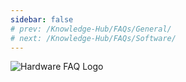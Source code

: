 ```yaml
---
sidebar: false
# prev: /Knowledge-Hub/FAQs/General/
# next: /Knowledge-Hub/FAQs/Software/
---
```


![Hardware FAQ Logo](/assets/images/faq/hardware/hardware-faq.svg)

<faq default-opened>
<template #question>
1. Can we develop our own Applications in RAK’s LoRaWAN modules?
</template>
<template #answer>

Yes, with the newly released **RAK RUI API**, it is now possible to connect specific sensors in your device. You will be able to customize your own firmware for your specific needs whether be a project or even as a hobby. Check out this [Guide](https://doc.rakwireless.com/developer-tools/developer-tools/getting-started) for more information about RAK RUI API. You can also check out this sample [Firmware Customizing](https://doc.rakwireless.com/rak7204-lora-environmental-sensor/firmware-customizing) guide on how to upload your firmware to your device.

</template>
</faq>

<faq>
<template #question>
2. What are the external interfaces in RAK5205 Wistrio LPWAN Tracker? What are the frequency bands that it supports?and how many GPIOs are there?
</template>
<template #answer>

The RAK5205 LPWAN Tracker board is built on the Semtech SX1276 chip, with the STM32L1 MCU at its core. It supports **I2C, GPIOs, UART and ADC interfaces**. The board supports all LoRaWAN frequency channels (EU433, EU868, CN470 , US915, AS920, AS923, AU915, KR920, IN865) which is easy to configure while building the firmware from the source code. The RAK5205 has 7 GPIOs labeled as **PA8, PB3, PB5, SWD*TMS, SWD* CLK, LED1_PA12 and LED2_PB4**. Checkout the [RK5205 Datasheet](/en-us/datasheet/rak5205/pin-definition.html) for a full overview of the pinout diagram.

</template>
</faq>

<faq>
<template #question>
3. What are the frequencies supported by RAK Gateways?
</template>
<template #answer>

RAK Gateways support all LoRaWAN frequency channels as shown in the list provided below:

- EU433
- CN470
- IN865
- EU868
- AU915
- US915
- AS920
- KR920
- AS923

</template>
</faq>

<faq>
<template #question>
4. Will the RAK2245 Pi Hat work with the newly released Raspberry Pi 4?
</template>
<template #answer>

Yes. We have provided a pre-compiled firmware image that you can just easily use and flash it into your Raspberry Pi 4. You can check out the [RAK2245 - Pi Hat Device Firmware Setup](/en-us/quick-start-guide/gateways/rak2245-pi-hat-edition/device-firmware-setup.html) guide on how to burn the firmware image into your Raspberry Pi device.

Note:

- Use the official **USB-C Power supply** to have a stable power supply

</template>
</faq>

<faq>
<template #question>
5. What is the range that I can achieve with LoRa?
</template>
<template #answer>

Technically, one can achieve with a range of **10-15 km** but there are a lot of factors that one should consider like placement of gateway, type of antenna used, message payload, physical obstructions and many more. In Rakwireless, we have obtained with a range of **20km** through the use of the **RAK7249 Macro Outdoor Gateway.** Checkout the [RAKwireless LoRaWAN Coverage Drive Test Document](https://downloads.rakwireless.com/en/LoRa/DIY-Gateway-RAK7249/Application-Notes/RAKwireless_LoRAWAN_Coverage_Drive_Test_Report.pdf) to learn more.

</template>
</faq>

<faq>
<template #question>
6. What is the meaning of the LED of the RAK612 LPWAN Button?
</template>
<template #answer>

Whenever the keys 1 - 4 is pressed, the corresponding basket light under each key lights up for 300ms. To enter Configuration Mode, long press Key 1 for at least 500 ms. Press Key 1 again for at least 500 ms to exit Configuration Mode.

| Mode                    | Red LED     | Green LED | Blue LED                  |
| ----------------------- | ----------- | --------- | ------------------------- |
| Configuration Mode      | Steady ON   | OFF       | OFF                       |
| Transmission Successful | ON          | OFF       | Flash Twice after Red LED |
| Transmission Fail       | Flash Twice | OFF       | OFF                       |
| USB Cable Plugged       | OFF         | ON        | OFF                       |

</template>
</faq>

<faq>
<template #question>
7. What is the average power consumption of the RAK7249 Macro Outdoor Gateway with LTE working for both 8-channel and 16-channel LoRa?
</template>
<template #answer>

- Note: To attain such test condition, settings must be followed below:
  - **GPS and Wi-Fi**: Disabled
  - **4G and LoRa**: Enabled

* **At 8-Channels Working**

  - 12V DC Power Supply-Average Power: 12 Volts x 0.32 Amperes = **8.84 Watts**
  - PoE 48V Power Supply-Average Power: 48 Volts x 0.1 Amperes = **4.8 Watts**

* **At 16-Channels Working**
  - 12V DC Power Supply-Average Power: 12 Volts x 0.46 Amperes = **5.52 Watts**
  - PoE 48V Power Supply-Average Power: 48 Volts x 0.13 Amperes = **6.24 Watts**

</template>
</faq>

<faq>
<template #question>
8. How many lora modules does RAK currently have? What are the features of each module?
</template>
<template #answer>

The following are the available modules: **RAK4200, RAK4270, RAK4600, RAK4260 and RAK811**. The features of each module are shown in the following table:
| Module Name     | RAK4200                                                                     | RAK4270                                                                                                               | RAK4600                                                                                         | RAK4260                                                                                                                                                | RAK811                                                                      |   |   |
|-----------------|-----------------------------------------------------------------------------|-----------------------------------------------------------------------------------------------------------------------|-------------------------------------------------------------------------------------------------|--------------------------------------------------------------------------------------------------------------------------------------------------------|-----------------------------------------------------------------------------|---|---|
| MCU             | STM32L071KB                                                                 | STM32L071KB                                                                                                           | nRF52832                                                                                        | ATSAMR34J18B                                                                                                                                           | STM32L151CBU6                                                               |   |   |
| LoRa Chip       | SX1276                                                                      | SX1262                                                                                                                | SX1276                                                                                          | Integrated   in the ATSAMR34J18B chip                                                                                                                  | SX1276                                                                      |   |   |
| 32M TCXO        | Not supported                                                               | Not supported                                                                                                         | Not supported                                                                                   | Supported                                                                                                                                              | Supported                                                                   |   |   |
| Support Mode    | PA_BOOST mode <br>• Receive mode                                            | •   PA_BOOST mode<br>      • Receive mode                                                                             | •   PA_BOOST mode<br>      • Receive mode                                                       | •   PA_BOOST mode<br>       • RFO_HF mode <br>     • Receive mode                                                                                      | • PA_BOOST mode <br>• RFO_HF mode <br>• Receive mode                        |   |   |
| TX Power        | **PA_BOOST**: <br>20dB max                                                  | **PA_BOOST:**         22dB max                                                                                        | **PA_BOOST:**         20dB max<br>             BT:       -20~4dB                                | **PA_BOOST:**       20dB<br>            RFO_HF mode:       14dB max                                                                                    | **PA_BOOST**: <br>20dB max <br><br>**RFO_HF mode**: <br>14dB max            |   |   |
| Frequency       | **RAK4200H**: <br>868Mhz,915Mhz <br><br>**RAK4200L**: <br>433Mhz,470~510Mhz | **RAK4270(H):**         IN865, EU868, AU915, US915, KR920, AS923<br> <br>           **RAK4270(L):**      EU433, CN470 | **RAK4600(H):**         IN865, EU868, AU915, US915, KR920, AS923                                | **RAK4260(H):**        IN865, EU868, AU915, US915, KR920, AS923                                                                                        | **RAK4200H**: <br>868Mhz,915Mhz <br><br>**RAK4200L**: <br>433Mhz,470~510Mhz |   |   |
| Form Factor     | 15 x 15.5 x 2.5 mm                                                          | 15 x 15.5 x 2.5 mm                                                                                                    | 15 x 23 x 2.5 mm                                                                                | 15x15x1.8mm                                                                                                                                            | 22x14x1.7mm                                                                 |   |   |
| I/O ports       | 2 uart ports <br>1 I2C port <br>SWD port <br>2 GPIOs                        | 2 uart   ports<br>      1 I2C port<br>       SWD port<br>       4 GPIOs                                               | 2 uart   ports<br>       1 I2C port<br>       1 SWD port<br>       1 NFC port <br>      2 GPIOs | 2 uart   ports <br>      1 I2C port <br>      1 SWD port<br>       1 SPI port  <br>     1 USB port <br>      3 ADCs<br>       3 GPIOs <br>      2 PTCs | 2 uart ports <br>1 I2C ports <br>6 ADCs <br>8 GPIOs                         |   |   |
| Receive Current | **LoRa Receive**: <br>15mA                                                  | **LoRa   Receive:**       15mA                                                                                        | **LoRa   Receive:**       17mA  <br>           **BT Receive:**       11.5mA                     | **LoRa   Receive:**       13.6mA                                                                                                                       | **LoRa Receive**: <br>16mA                                                  |   |   |
| Tx current      | **LoRa PA_BOOST**: <br>124mA                                                | **LoRa   PA_BOOST:**       124mA                                                                                      | **LoRa   PA_BOOST&BT sleep:**       125mA   <br> <br>         **BT tx&LoRa sleep:**       9mA   | **PA_BOOST@20dB:**         126mA<br> <br>            **RFO@14dB:**       33mA                                                                          | **PA_BOOST@20dB**: <br>126mA <br><br>**RFO@14dB**: <br>33mA                 |   |   |
| Sleep Current   | 1.5uA                                                                       | 1.5uA                                                                                                                 | 2.0uA                                                                                           | 860nA                                                                                                                                                  | 10uA                                                                        |   |   |
| Supply Voltage  | 2.0 - 3.6V                                                                  | 2.0 - 3.6V                                                                                                            | 2.0 - 3.6V                                                                                      | 1.8V - 3.6V                                                                                                                                            | 3V - 3.45V                                                                  |   |   |
| RF port         | •LoRa with Ipex <br> •Stamp pinout without Ipex                             | •LoRa with Ipex <br> •Stamp pinout without Ipex                                                                       | •LoRa   with Ipex      <br> •BT with Ipex                                                       | Stamp pinout without Ipex                                                                                                                              | Stamp pinout without Ipex                                                   |   |   |
| Pin Count       | 20                                                                          | 20                                                                                                                    | 42                                                                                              | 36                                                                                                                                                     | 34                                                                          |   |   |
| Program Tool    | J-link                                                                      | J-link                                                                                                                | J-link                                                                                          | J-link                                                                                                                                                 | UART                                                                        |   |   |
</template>
</faq>

<faq>
<template #question>
9. What is the difference between all Raspberry Pi based LPWAN Gateways that RAK currently offers?
</template>
<template #answer>

Currently, RAKwireless offers 4 Raspberry Pi Based LoRaWAN Gateways namely RAK7246G, RAK7246, RAK7243 and RAK7244.

|                        | RAK7246                     | RAK7246G                    | RAK7243                         | RAK7244                         |
| ---------------------- | --------------------------- | --------------------------- | ------------------------------- | ------------------------------- |
| Platform               | Raspberry Pi Zero W         | Raspberry Pi Zero W         | Raspberry Pi 3B+                | Raspberry Pi 4                  |
| LoRa Concentrator Chip | SX1308                      | SX1308                      | SX1301                          | SX1301                          |
| Tx Power               | 20dbm                       | 20dbm                       | 27dBm                           | 27dBm                           |
| Rx Sensitivity         | -139dbm @ SF12 at 125kHz    | -139dbm @ SF12 at 125kHz    | -139dbm @ SF12 at 125kHz        | -139dbm @ SF12 at 125kHz        |
| GPS                    | N/A                         | Ublox MAX-7Q                | Ublox MAX-7Q                    | Ublox MAX-7Q                    |
| Enclosure              | Acrylic                     | Acrylic                     | Metal                           | Metal                           |
| Cost                   | \$99                        | \$114                       | \$199                           | \$212                           |
| Target Use Case        | Development Platform in Lab | Development Platform in Lab | Development and Real Deployment | Development and Real Deployment |

</template>
</faq>
